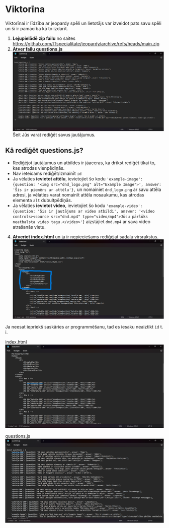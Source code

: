 # Viktorīna

Viktorīnai ir līdzība ar jeopardy spēli un lietotājs var izveidot pats savu spēli un šī ir pamācība kā to izdarīt.

1. **Lejupielādē zip failu** no saites https://github.com/ITspecialitate/jeopardy/archive/refs/heads/main.zip
2. **Atver failu questions.js** ![questions.js img](questions_js.png) Šeit Jūs varat rediģēt savus jautājumus.
   
## Kā rediģēt questions.js?

* Rediģējot jautājumus un atbildes ir jāaceras, ka drīkst rediģēt tikai to, kas atrodas vienpēdiņās.
* Nav ieteicams rediģēt/izmainīt `id`
* Ja vēlaties **ievietot attēlu**, ievietojiet šo kodu `'example-image': {question: '<img src="dnd_logo.png" alt="Example Image">', answer: 'Šis ir piemērs ar attēlu'},` un nomainiet `dnd_logo.png` ar savu attēla adresi, ja vēlaties varat nomainīt attēla nosaukumu, kas atrodas elementa `alt` dubultpēdiņās.
* Ja vēlaties **ievietot video**, ievietojiet šo kodu `'example-video': {question: 'Šis ir jautājums ar video atbildi', answer: '<video controls><source src="dnd.mp4" type="video/mp4">Jūsu pārlūks neatbalsta video tagu.</video>'}` aizstājiet `dnd.mp4` ar sava video atrašanās vietu. 

4. **Atveriet index.html** un ja ir nepieciešams rediģējat sadaļu virsrakstus. ![index.html img](index_html_tages.png)

Ja neesat iepriekš saskāries ar programmēšanu, tad es iesaku neaiztikt `id` t. i. 

index.html ![index.html id img](index_html_id.png)

questions.js ![questions.js id img](questions_js_id.png)

